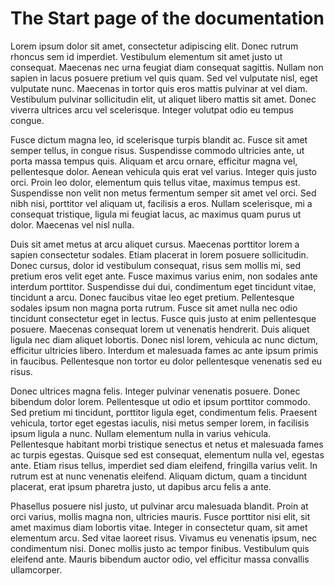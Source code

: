 # The Start page of the documentation

Lorem ipsum dolor sit amet, consectetur adipiscing elit. Donec rutrum rhoncus sem id imperdiet. Vestibulum elementum sit amet justo ut consequat. Maecenas nec urna feugiat diam consequat sagittis. Nullam non sapien in lacus posuere pretium vel quis quam. Sed vel vulputate nisl, eget vulputate nunc. Maecenas in tortor quis eros mattis pulvinar at vel diam. Vestibulum pulvinar sollicitudin elit, ut aliquet libero mattis sit amet. Donec viverra ultrices arcu vel scelerisque. Integer volutpat odio eu tempus congue.

Fusce dictum magna leo, id scelerisque turpis blandit ac. Fusce sit amet semper tellus, in congue risus. Suspendisse commodo ultricies ante, ut porta massa tempus quis. Aliquam et arcu ornare, efficitur magna vel, pellentesque dolor. Aenean vehicula quis erat vel varius. Integer quis justo orci. Proin leo dolor, elementum quis tellus vitae, maximus tempus est. Suspendisse non velit non metus fermentum semper sit amet vel orci. Sed nibh nisi, porttitor vel aliquam ut, facilisis a eros. Nullam scelerisque, mi a consequat tristique, ligula mi feugiat lacus, ac maximus quam purus ut dolor. Maecenas vel nisl nulla.

Duis sit amet metus at arcu aliquet cursus. Maecenas porttitor lorem a sapien consectetur sodales. Etiam placerat in lorem posuere sollicitudin. Donec cursus, dolor id vestibulum consequat, risus sem mollis mi, sed pretium eros velit eget ante. Fusce maximus varius enim, non sodales ante interdum porttitor. Suspendisse dui dui, condimentum eget tincidunt vitae, tincidunt a arcu. Donec faucibus vitae leo eget pretium. Pellentesque sodales ipsum non magna porta rutrum. Fusce sit amet nulla nec odio tincidunt consectetur eget in lectus. Fusce quis justo at enim pellentesque posuere. Maecenas consequat lorem ut venenatis hendrerit. Duis aliquet ligula nec diam aliquet lobortis. Donec nisl lorem, vehicula ac nunc dictum, efficitur ultricies libero. Interdum et malesuada fames ac ante ipsum primis in faucibus. Pellentesque non tortor eu dolor pellentesque venenatis sed eu risus.

Donec ultrices magna felis. Integer pulvinar venenatis posuere. Donec bibendum dolor lorem. Pellentesque ut odio et ipsum porttitor commodo. Sed pretium mi tincidunt, porttitor ligula eget, condimentum felis. Praesent vehicula, tortor eget egestas iaculis, nisi metus semper lorem, in facilisis ipsum ligula a nunc. Nullam elementum nulla in varius vehicula. Pellentesque habitant morbi tristique senectus et netus et malesuada fames ac turpis egestas. Quisque sed est consequat, elementum nulla vel, egestas ante. Etiam risus tellus, imperdiet sed diam eleifend, fringilla varius velit. In rutrum est at nunc venenatis eleifend. Aliquam dictum, quam a tincidunt placerat, erat ipsum pharetra justo, ut dapibus arcu felis a ante.

Phasellus posuere nisl justo, ut pulvinar arcu malesuada blandit. Proin at orci varius, mollis magna non, ultricies mauris. Fusce porttitor nisi elit, sit amet maximus diam lobortis vitae. Integer in consectetur quam, sit amet elementum arcu. Sed vitae laoreet risus. Vivamus eu venenatis ipsum, nec condimentum nisi. Donec mollis justo ac tempor finibus. Vestibulum quis eleifend ante. Mauris bibendum auctor odio, vel efficitur massa convallis ullamcorper.
